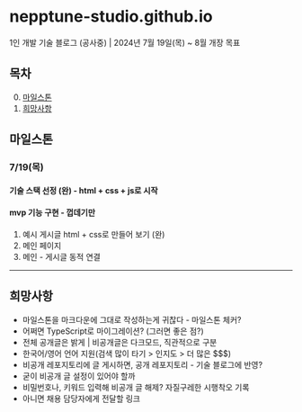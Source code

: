 # nepptune-studio.github.io
1인 개발 기술 블로그 (공사중) | 
2024년 7월 19일(목) ~ 8월 개장 목표

## 목차
0. [마일스톤](#마일스톤)
1. [희망사항](#희망사항)

## 마일스톤
### 7/19(목)
#### 기술 스택 선정 (완) - html + css + js로 시작
#### mvp 기능 구현 - 껍데기만
1. 예시 게시글 html + css로 만들어 보기 (완)
2. 메인 페이지
3. 메인 - 게시글 동적 연결

---

## 희망사항
- 마일스톤을 마크다운에 그대로 작성하는게 귀찮다 - 마일스톤 체커?
- 어쩌면 TypeScript로 마이그레이션? (그러면 좋은 점?)
- 전체 공개글은 밝게 | 비공개글은 다크모드, 직관적으로 구분
- 한국어/영어 언어 지원(검색 많이 타기 > 인지도 > 더 많은 $$$)
- 비공개 레포지토리에 글 게시하면, 공개 레포지토리 - 기술 블로그에 반영?
- 굳이 비공개 글 설정이 있어야 할까
- 비밀번호나, 키워드 입력해 비공개 글 해제? 자질구레한 시행착오 기록
- 아니면 채용 담당자에게 전달할 링크

